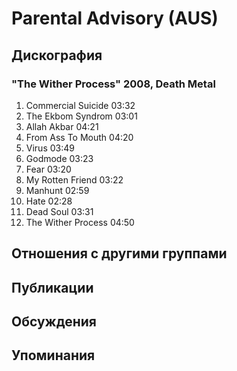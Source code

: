 # Parental Advisory (AUS)



## Дискография

### "The Wither Process" 2008, Death Metal

1. Commercial Suicide 03:32  
2. The Ekbom Syndrom 03:01  
3. Allah Akbar 04:21  
4. From Ass To Mouth 04:20  
5. Virus 03:49  
6. Godmode 03:23  
7. Fear 03:20  
8. My Rotten Friend 03:22  
9. Manhunt 02:59  
10. Hate 02:28  
11. Dead Soul 03:31  
12. The Wither Process 04:50 


## Отношения с другими группами


## Публикации


## Обсуждения


## Упоминания

